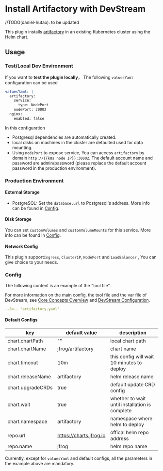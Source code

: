 # Install Artifactory with DevStream

//TODO(daniel-hutao): to be updated

This plugin installs [artifactory](https://jfrog.com/artifactory/) in an existing Kubernetes cluster using the Helm chart.

## Usage

### Test/Local Dev Environment

If you want to **test the plugin locally**， The following `valuesYaml` configuration can be used

```yaml
valuesYaml: |
  artifactory:
    service:
      type: NodePort
    nodePort: 30002
  nginx:
    enabled: false
```

In this configuration

- Postgresql dependencies are automatically created.
- local disks on machines in the cluster are defaulted used for data mounting.
- Using `nodePort` to expose service, You can access `artifactory` by domain `http://{{k8s node IP}}:30002`. The default account name and password are admin/password (please replace the default account password in the production environment).

### Production Environment

#### External Storage

- PostgreSQL: Set the `database.url` to Postgresql's address. More info can be found in [Config](https://www.jfrog.com/confluence/display/JFROG/Configuring+the+Database).

#### Disk Storage

You can set `customVolumes` and `customVolumeMounts` for this service. More info can be found in [Config](https://www.jfrog.com/confluence/display/JFROG/Configuring+the+Filestore).

#### Network Config

This plugin support`Ingress`, `ClusterIP`, `NodePort` and `LoadBalancer` , You can give choice to your needs.

### Config

The following content is an example of the "tool file".

For more information on the main config, the tool file and the var file of DevStream, see [Core Concepts Overview](../core-concepts/core-concepts.md#1-config) and [DevStream Configuration](../core-concepts/config.md).

```yaml
--8<-- "artifactory.yaml"
```

#### Default Configs

| key                | default value           | description                                        |
| ----               | ----                    | ----                                               |
| chart.chartPath    | ""                      | local chart path                                   |
| chart.chartName    | jfrog/artifactory       | chart name                                         |
| chart.timeout      | 10m                     | this config will wait 10 minutes to deploy         |
| chart.releaseName  | artifactory             | helm release name                                  |
| chart.upgradeCRDs  | true                    | default update CRD config                          |
| chart.wait         | true                    | whether to wait until installation is complete     |
| chart.namespace    | artifactory             | namespace where helm to deploy                     |
| repo.url           | https://charts.jfrog.io | offical helm repo address                          |
| repo.name          | jfrog                   | helm repo name                                     |
Currently, except for `valuesYaml` and default configs, all the parameters in the example above are mandatory.
